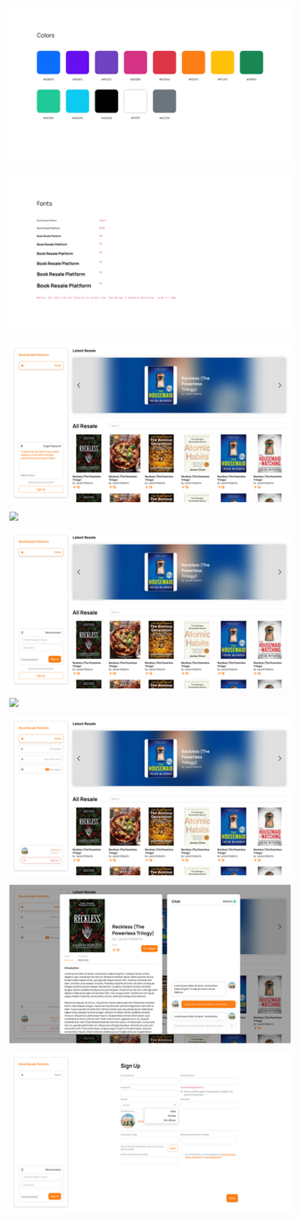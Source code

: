 ![](./Exports/Colors.png)

![](./Exports/Fonts.png)

![](./Exports/Index%20-%20Not%20signed%20in%20–%20Forgot%20Password%20–%20Success.png)

![](./Exports/Index%20-%20Not%20signed%20in%20–%20Forgot%20Password.png)

![](./Exports/Index%20-%20Not%20signed%20in.png)

![](./Exports/Index%20-%20Signed%20In%20–%20Admin.png)

![](./Exports/Index%20-%20Signed%20In.png)

![](./Exports/Product%20Page%20&%20Chat.png)

![](./Exports/Sign%20Up.png)

